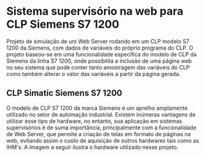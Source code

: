 # Sistema supervisório na web para CLP Siemens S7 1200 


Projeto de simulação de um Web Server rodando em um CLP modelo S7 1200 da Siemens, com dados de variáveis do próprio programa do CLP. O projeto baseou-se em uma funcionalidade
específica do modelo de CLP da Siemens da linha S7 1200, onde possibilita a inclusão de uma página web no seu sistema que pode conter tanto amostragem das variáveis do CLP 
como também alterar o valor das variáveis a partir da página gerada. 

## CLP Simatic Siemens S7 1200

O modelo de CLP S7 1200 da marca Siemens é um aprelho amplamente utilizado no setor de automação industrial. Existem inúmeras vantagens de utilizar esse tipo de hardware, no entanto, sua aplicação em sistemas supervisórios é de suma importância, principalmente com a funcionalidade de Web Server, que permite a criação de telas em formato de páginas na web, evitando assim o custo de aquisição de outros hardwares tais como as IHM's. A imagem a seguir ilustra o hardware utilizado nesse projeto. 


